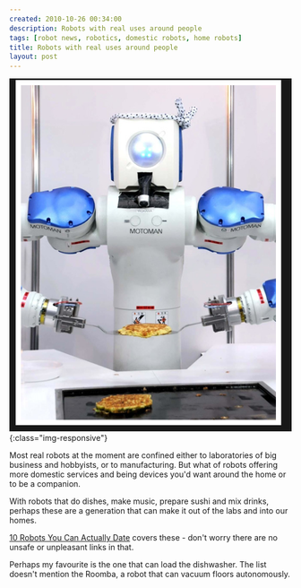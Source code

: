 ```yaml
---
created: 2010-10-26 00:34:00
description: Robots with real uses around people
tags: [robot news, robotics, domestic robots, home robots]
title: Robots with real uses around people
layout: post
---
```


![Sushi Making Robot](/galleries/2010-10-26-robots-with-real-uses-around-people/sushi_making_robot.png){:class="img-responsive"}

Most real robots at the moment are confined either to laboratories of big business and hobbyists, or to manufacturing. But what of robots offering more domestic services and being devices you'd want around the home or to be a companion.

With robots that do dishes, make music, prepare sushi and mix drinks, perhaps these are a generation that can make it out of the labs and into our homes.

[10 Robots You Can Actually Date](http://www.curiousread.com/2010/10/10-robots-you-can-actually-date.html) covers these - don't worry there are no unsafe or unpleasant links in that.

Perhaps my favourite is the one that can load the dishwasher. The list doesn't mention the Roomba, a robot that can vacuum floors autonomously.
